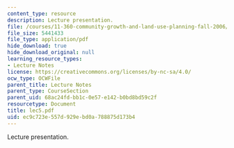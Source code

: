 ```yaml
---
content_type: resource
description: Lecture presentation.
file: /courses/11-360-community-growth-and-land-use-planning-fall-2006/ec9c723e557d929ebd0a788875d173b4_lec5.pdf
file_size: 5441433
file_type: application/pdf
hide_download: true
hide_download_original: null
learning_resource_types:
- Lecture Notes
license: https://creativecommons.org/licenses/by-nc-sa/4.0/
ocw_type: OCWFile
parent_title: Lecture Notes
parent_type: CourseSection
parent_uid: 68ac24fd-bb1c-0e57-e142-b0bd8bd59c2f
resourcetype: Document
title: lec5.pdf
uid: ec9c723e-557d-929e-bd0a-788875d173b4
---
```

Lecture presentation.